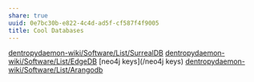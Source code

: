 ```yaml
---
share: true
uuid: 0e7bc30b-e822-4c4d-ad5f-cf587f4f9005
title: Cool Databases
---
```

[dentropydaemon-wiki/Software/List/SurrealDB](/dentropydaemon-wiki/Software/List/SurrealDB)
[dentropydaemon-wiki/Software/List/EdgeDB](/dentropydaemon-wiki/Software/List/EdgeDB)
[neo4j keys](/neo4j keys)
[dentropydaemon-wiki/Software/List/Arangodb](/dentropydaemon-wiki/Software/List/Arangodb)